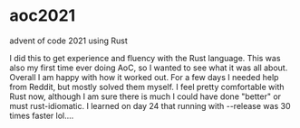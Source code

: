 # aoc2021
advent of code 2021 using Rust

I did this to get experience and fluency with the Rust language. This was also my first time ever doing AoC, so I wanted to see what it was all about. 
Overall I am happy with how it worked out. For a few days I needed help from Reddit, but mostly solved them myself. I feel pretty comfortable with Rust now,
although I am sure there is much I could have done "better" or must rust-idiomatic. I learned on day 24 that running with --release was 30 times faster
lol....
